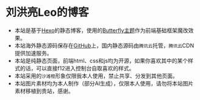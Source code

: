 # 刘洪亮Leo的博客

- 本站是基于[Hexo](https://hexo.io/zh-cn/)的静态博客，使用的[Butterfly主题](https://butterfly.js.org/)作为前端基础框架魔改效果。
- 本站海外静态源码保存在[GitHub](https://github.com/a-lhliang/a-lhliang.github.io)上，国内静态源码由`腾讯云`托管，`腾讯云`CDN提供加速服务。
- 本站是纯静态页面，前端html、css和js均为开源，如果你喜欢其中的某个样式的话，可以直接f12进入控制台自取喜欢的样式。
- 本站采用的`沙滩橙`形象仅限我本人使用，禁止共享、分发到其他页面。
- 本站图片素材均为本人制作（部分AI生成），仅限本人使用，请勿将本站图片素材移植到贵站，感谢。
